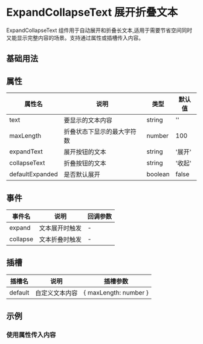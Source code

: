 # ExpandCollapseText 展开折叠文本

ExpandCollapseText 组件用于自动展开和折叠长文本,适用于需要节省空间同时又能显示完整内容的场景。支持通过属性或插槽传入内容。

## 基础用法

<demo src="./demos/demo1.vue" />

## 属性

| 属性名          | 说明                       | 类型    | 默认值 |
| --------------- | -------------------------- | ------- | ------ |
| text            | 要显示的文本内容           | string  | ''     |
| maxLength       | 折叠状态下显示的最大字符数 | number  | 100    |
| expandText      | 展开按钮的文本             | string  | '展开' |
| collapseText    | 折叠按钮的文本             | string  | '收起' |
| defaultExpanded | 是否默认展开               | boolean | false  |

## 事件

| 事件名   | 说明           | 回调参数 |
| -------- | -------------- | -------- |
| expand   | 文本展开时触发 | -        |
| collapse | 文本折叠时触发 | -        |

## 插槽

| 插槽名  | 说明           | 插槽参数              |
| ------- | -------------- | --------------------- |
| default | 自定义文本内容 | { maxLength: number } |

## 示例

### 使用属性传入内容
